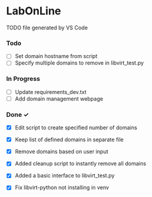 # LabOnLine

TODO file generated by VS Code

### Todo

- [ ] Set domain hostname from script  
- [ ] Specify multiple domains to remove in libvirt_test.py  

### In Progress

- [ ] Update requirements_dev.txt  
- [ ] Add domain management webpage  

### Done ✓

- [x] Edit script to create specified number of domains  
- [x] Keep list of defined domains in separate file  
- [x] Remove domains based on user input  
- [x] Added cleanup script to instantly remove all domains  
- [x] Added a basic interface to libvirt_test.py  
- [x] Fix libvirt-python not installing in venv  

